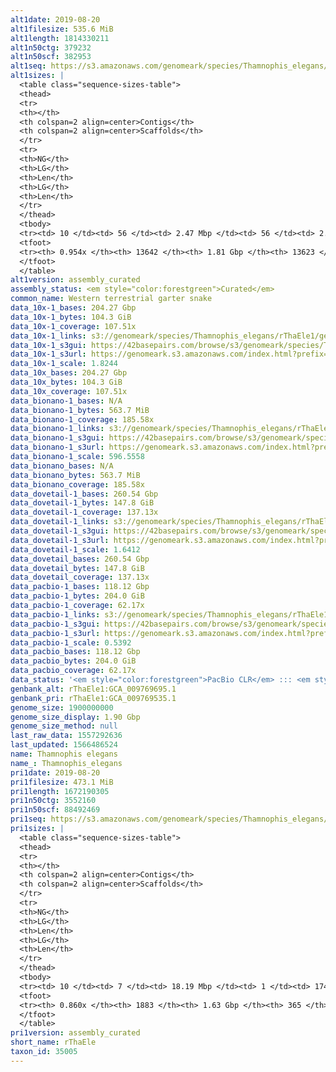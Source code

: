 ```yaml
---
alt1date: 2019-08-20
alt1filesize: 535.6 MiB
alt1length: 1814330211
alt1n50ctg: 379232
alt1n50scf: 382953
alt1seq: https://s3.amazonaws.com/genomeark/species/Thamnophis_elegans/rThaEle1/assembly_curated/rThaEle1.alt.cur.20190820.fasta.gz
alt1sizes: |
  <table class="sequence-sizes-table">
  <thead>
  <tr>
  <th></th>
  <th colspan=2 align=center>Contigs</th>
  <th colspan=2 align=center>Scaffolds</th>
  </tr>
  <tr>
  <th>NG</th>
  <th>LG</th>
  <th>Len</th>
  <th>LG</th>
  <th>Len</th>
  </tr>
  </thead>
  <tbody>
  <tr><td> 10 </td><td> 56 </td><td> 2.47 Mbp </td><td> 56 </td><td> 2.47 Mbp </td></tr>  <tr><td> 20 </td><td> 154 </td><td> 1.59 Mbp </td><td> 154 </td><td> 1.59 Mbp </td></tr>  <tr><td> 30 </td><td> 307 </td><td> 1.00 Mbp </td><td> 306 </td><td> 1.00 Mbp </td></tr>  <tr><td> 40 </td><td> 544 </td><td> 0.65 Mbp </td><td> 541 </td><td> 0.65 Mbp </td></tr>  <tr style="background-color:#cccccc;"><td> 50 </td><td> 928 </td><td> 379.23 Kbp </td><td> 922 </td><td> 382.95 Kbp </td></tr>  <tr><td> 60 </td><td> 1628 </td><td> 195.77 Kbp </td><td> 1616 </td><td> 198.48 Kbp </td></tr>  <tr><td> 70 </td><td> 3049 </td><td> 98.56 Kbp </td><td> 3027 </td><td> 99.07 Kbp </td></tr>  <tr><td> 80 </td><td> 5522 </td><td> 61.08 Kbp </td><td> 5490 </td><td> 61.30 Kbp </td></tr>  <tr><td> 90 </td><td> 9529 </td><td> 36.36 Kbp </td><td> 9480 </td><td> 36.54 Kbp </td></tr>  <tr><td> 100 </td><td> 0 </td><td>  </td><td> 0 </td><td>  </td></tr>  </tbody>
  <tfoot>
  <tr><th> 0.954x </th><th> 13642 </th><th> 1.81 Gbp </th><th> 13623 </th><th> 1.81 Gbp </th></tr>
  </tfoot>
  </table>
alt1version: assembly_curated
assembly_status: <em style="color:forestgreen">Curated</em>
common_name: Western terrestrial garter snake
data_10x-1_bases: 204.27 Gbp
data_10x-1_bytes: 104.3 GiB
data_10x-1_coverage: 107.51x
data_10x-1_links: s3://genomeark/species/Thamnophis_elegans/rThaEle1/genomic_data/10x/<br>
data_10x-1_s3gui: https://42basepairs.com/browse/s3/genomeark/species/Thamnophis_elegans/rThaEle1/genomic_data/10x/
data_10x-1_s3url: https://genomeark.s3.amazonaws.com/index.html?prefix=species/Thamnophis_elegans/rThaEle1/genomic_data/10x/
data_10x-1_scale: 1.8244
data_10x_bases: 204.27 Gbp
data_10x_bytes: 104.3 GiB
data_10x_coverage: 107.51x
data_bionano-1_bases: N/A
data_bionano-1_bytes: 563.7 MiB
data_bionano-1_coverage: 185.58x
data_bionano-1_links: s3://genomeark/species/Thamnophis_elegans/rThaEle1/genomic_data/bionano/<br>
data_bionano-1_s3gui: https://42basepairs.com/browse/s3/genomeark/species/Thamnophis_elegans/rThaEle1/genomic_data/bionano/
data_bionano-1_s3url: https://genomeark.s3.amazonaws.com/index.html?prefix=species/Thamnophis_elegans/rThaEle1/genomic_data/bionano/
data_bionano-1_scale: 596.5558
data_bionano_bases: N/A
data_bionano_bytes: 563.7 MiB
data_bionano_coverage: 185.58x
data_dovetail-1_bases: 260.54 Gbp
data_dovetail-1_bytes: 147.8 GiB
data_dovetail-1_coverage: 137.13x
data_dovetail-1_links: s3://genomeark/species/Thamnophis_elegans/rThaEle1/genomic_data/dovetail/<br>
data_dovetail-1_s3gui: https://42basepairs.com/browse/s3/genomeark/species/Thamnophis_elegans/rThaEle1/genomic_data/dovetail/
data_dovetail-1_s3url: https://genomeark.s3.amazonaws.com/index.html?prefix=species/Thamnophis_elegans/rThaEle1/genomic_data/dovetail/
data_dovetail-1_scale: 1.6412
data_dovetail_bases: 260.54 Gbp
data_dovetail_bytes: 147.8 GiB
data_dovetail_coverage: 137.13x
data_pacbio-1_bases: 118.12 Gbp
data_pacbio-1_bytes: 204.0 GiB
data_pacbio-1_coverage: 62.17x
data_pacbio-1_links: s3://genomeark/species/Thamnophis_elegans/rThaEle1/genomic_data/pacbio/<br>
data_pacbio-1_s3gui: https://42basepairs.com/browse/s3/genomeark/species/Thamnophis_elegans/rThaEle1/genomic_data/pacbio/
data_pacbio-1_s3url: https://genomeark.s3.amazonaws.com/index.html?prefix=species/Thamnophis_elegans/rThaEle1/genomic_data/pacbio/
data_pacbio-1_scale: 0.5392
data_pacbio_bases: 118.12 Gbp
data_pacbio_bytes: 204.0 GiB
data_pacbio_coverage: 62.17x
data_status: '<em style="color:forestgreen">PacBio CLR</em> ::: <em style="color:forestgreen">10x</em> ::: <em style="color:forestgreen">Dovetail</em>'
genbank_alt: rThaEle1:GCA_009769695.1
genbank_pri: rThaEle1:GCA_009769535.1
genome_size: 1900000000
genome_size_display: 1.90 Gbp
genome_size_method: null
last_raw_data: 1557292636
last_updated: 1566486524
name: Thamnophis elegans
name_: Thamnophis_elegans
pri1date: 2019-08-20
pri1filesize: 473.1 MiB
pri1length: 1672190305
pri1n50ctg: 3552160
pri1n50scf: 88492469
pri1seq: https://s3.amazonaws.com/genomeark/species/Thamnophis_elegans/rThaEle1/assembly_curated/rThaEle1.pri.cur.20190820.fasta.gz
pri1sizes: |
  <table class="sequence-sizes-table">
  <thead>
  <tr>
  <th></th>
  <th colspan=2 align=center>Contigs</th>
  <th colspan=2 align=center>Scaffolds</th>
  </tr>
  <tr>
  <th>NG</th>
  <th>LG</th>
  <th>Len</th>
  <th>LG</th>
  <th>Len</th>
  </tr>
  </thead>
  <tbody>
  <tr><td> 10 </td><td> 7 </td><td> 18.19 Mbp </td><td> 1 </td><td> 174.86 Mbp </td></tr>  <tr><td> 20 </td><td> 20 </td><td> 12.51 Mbp </td><td> 2 </td><td> 152.01 Mbp </td></tr>  <tr><td> 30 </td><td> 39 </td><td> 7.58 Mbp </td><td> 3 </td><td> 145.13 Mbp </td></tr>  <tr><td> 40 </td><td> 70 </td><td> 5.07 Mbp </td><td> 4 </td><td> 142.85 Mbp </td></tr>  <tr style="background-color:#cccccc;"><td> 50 </td><td> 115 </td><td style="background-color:#88ff88;"> 3.55 Mbp </td><td> 6 </td><td style="background-color:#88ff88;"> 88.49 Mbp </td></tr>  <tr><td> 60 </td><td> 188 </td><td> 1.78 Mbp </td><td> 8 </td><td> 80.82 Mbp </td></tr>  <tr><td> 70 </td><td> 338 </td><td> 0.88 Mbp </td><td> 11 </td><td> 71.29 Mbp </td></tr>  <tr><td> 80 </td><td> 721 </td><td> 280.27 Kbp </td><td> 14 </td><td> 49.40 Mbp </td></tr>  <tr><td> 90 </td><td> 0 </td><td>  </td><td> 0 </td><td>  </td></tr>  <tr><td> 100 </td><td> 0 </td><td>  </td><td> 0 </td><td>  </td></tr>  </tbody>
  <tfoot>
  <tr><th> 0.860x </th><th> 1883 </th><th> 1.63 Gbp </th><th> 365 </th><th> 1.67 Gbp </th></tr>
  </tfoot>
  </table>
pri1version: assembly_curated
short_name: rThaEle
taxon_id: 35005
---
```

